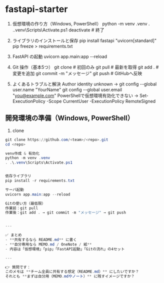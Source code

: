 # fastapi-starter

1. 仮想環境の作り方（Windows, PowerShell）
python -m venv .venv
. .\.venv\Scripts\Activate.ps1
deactivate   # 終了

2. ライブラリのインストールと保存
pip install fastapi "uvicorn[standard]"
pip freeze > requirements.txt

3. FastAPI の起動
uvicorn app.main:app --reload

4. Git 操作（基本5つ）
git clone <URL>   # 初回のみ
git pull          # 最新を取得
git add .         # 変更を追加
git commit -m "メッセージ"
git push          # GitHubへ反映

5. よくあるトラブルと解決
Author identity unknown →
git config --global user.name "YourName"
git config --global user.email "you@example.com"
PowerShellで仮想環境有効化できない →
Set-ExecutionPolicy -Scope CurrentUser -ExecutionPolicy RemoteSigned




## 開発環境の準備（Windows, PowerShell）

1. clone
```powershell
git clone https://github.com/<team>/<repo>.git
cd <repo>

venv作成 & 有効化
python -m venv .venv
. .\.venv\Scripts\Activate.ps1


依存ライブラリ
pip install -r requirements.txt

サーバ起動
uvicorn app.main:app --reload

Gitの使い方（最低限）
作業前：git pull
作業後：git add . → git commit -m "メッセージ" → git push


---

✅ まとめ  
- **共有するなら README.md** に書く  
- **自分専用なら MEMO.md / OneNote / 紙**  
- 内容は「仮想環境」「pip」「FastAPI起動」「Gitの流れ」の4セット  

---

👉 質問です：  
このメモは **チーム全員に共有する想定（README.md）** にしたいですか？  
それとも **まずは自分用（MEMO.mdやノート）** に残すイメージですか？

